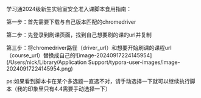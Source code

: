 学习通2024级新生实验室安全准入课脚本食用指南：

第一步：首先需要下载与自己版本匹配的chromedriver

第二步：先登录到刷课页面，找到自己想要刷的课的url并复制

第三步：将chromedriver路径（driver_url）和想要开始刷课的课程url（course_url）替换成自己的![image-20240917224145954](/Users/nick/Library/Application Support/typora-user-images/image-20240917224145954.png)

ps:如果看到脚本卡在某个多选题一直选不对，请手动选择一下就可以继续执行脚本（我的印象里只有4.4需要手动选择一下）
